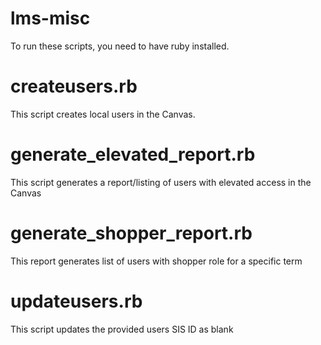 # lms-misc

To run these scripts, you need to have ruby installed.

# createusers.rb 
  This script creates local users in the Canvas.
# generate_elevated_report.rb 
  This script generates a report/listing of users with elevated access in the Canvas 	
# generate_shopper_report.rb
  This report generates list of users with shopper role for a specific term
# updateusers.rb
  This script updates the provided users SIS ID as blank
